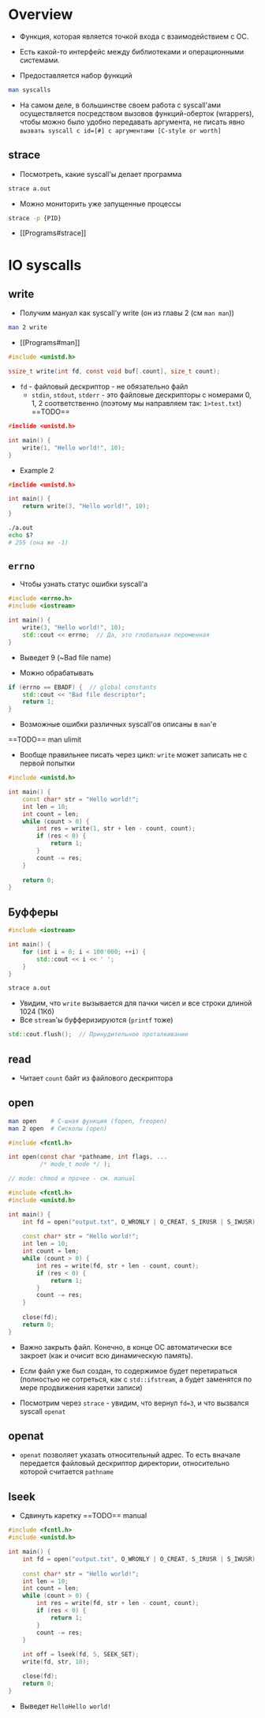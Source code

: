 # Overview

- Функция, которая является точкой входа с взаимодействием с ОС.
- Есть какой-то интерфейс между библиотеками и операционными системами.

- Предоставляется набор функций

```bash
man syscalls
```

- На самом деле, в большинстве своем работа с syscall'ами осуществляется посредством вызовов функций-оберток (wrappers), чтобы можно было удобно передавать аргумента, не писать явно `вызвать syscall с id=[#] с аргументами [C-style or worth]`

## strace
- Посмотреть, какие syscall'ы делает программа

```bash
strace a.out
```

- Можно мониторить уже запущенные процессы
```bash
strace -p {PID}
```
- [[Programs#strace]]

# IO syscalls

## write
- Получим мануал как syscall'у write (он из главы 2 (см `man man`))
```bash
man 2 write
```
- [[Programs#man]]

```c
#include <unistd.h>

ssize_t write(int fd, const void buf[.count], size_t count);
```
- `fd` - файловый дескриптор - не обязательно файл
	- `stdin`, `stdout`, `stderr` - это файловые дескрипторы с номерами 0, 1, 2 соответственно (поэтому мы направляем так: `1>test.txt`) ==TODO==

```cpp
#inclide <unistd.h>

int main() {
	write(1, "Hello world!", 10);
}
```

- Example 2
```cpp
#inclide <unistd.h>

int main() {
	return write(3, "Hello world!", 10);
}
```

```bash
./a.out
echo $?
# 255 (она же -1)
```

## `errno`

- Чтобы узнать статус ошибки syscall'а
```cpp
#include <errno.h>
#include <iostream>

int main() {
	write(3, "Hello world!", 10);
	std::cout << errno;  // Да, это глобальная переменная
}
```
- Выведет 9 (~Bad file name)

- Можно обрабатывать
```cpp
if (errno == EBADF) {  // global constants
	std::cout << "Bad file descriptor";
	return 1;
}
```

- Возможные ошибки различных syscall'ов описаны в `man`'е

==TODO== man ulimit

- Вообще правильнее писать через цикл: `write` может записать не с первой попытки
```cpp
#include <unistd.h>

int main() {
	const char* str = "Hello world!";
	int len = 10;
	int count = len;
	while (count > 0) {
		int res = write(1, str + len - count, count);
		if (res < 0) {
			return 1;
		}
		count -= res;
	}
	
	return 0;
}
```


## Буфферы

```cpp
#include <iostream>

int main() {
	for (int i = 0; i < 100'000; ++i) {
		std::cout << i << ' ';
	}
}
```

```bash
strace a.out
```

- Увидим, что `write` вызывается для пачки чисел и все строки длиной 1024 (1Кб)
- Все `stream`'ы буфферизируются (`printf` тоже)

```cpp
std::cout.flush();  // Принудительное проталкивание
```

## read
- Читает `count` байт из файлового дескриптора

## open

```bash
man open    # C-шная функция (fopen, freopen)
man 2 open  # Сисколы (open)
```

```c
#include <fcntl.h>

int open(const char *pathname, int flags, ...
         /* mode_t mode */ );

// mode: chmod и прочее - см. manual
```

```cpp
#include <fcntl.h>
#include <unistd.h>

int main() {
	int fd = open("output.txt", O_WRONLY | O_CREAT, S_IRUSR | S_IWUSR);
	
	const char* str = "Hello world!";
	int len = 10;
	int count = len;
	while (count > 0) {
		int res = write(fd, str + len - count, count);
		if (res < 0) {
			return 1;
		}
		count -= res;
	}
	
	close(fd);
	return 0;
}
```
- Важно закрыть файл. Конечно, в конце ОС автоматически все закроет (как и очисит всю динамическую память).

- Если файл уже был создан, то содержимое будет перетираться (полностью не сотреться, как с `std::ifstream`, а будет заменятся по мере продвижения каретки записи)

- Посмотрим через `strace` - увидим, что вернул `fd=3`, и что вызвался syscall `openat`

## openat
- `openat` позволяет указать относительный адрес. То есть вначале передается файловый дескриптор директории, относительно которой считается `pathname`

## lseek
- Сдвинуть каретку
==TODO== manual

```cpp
#include <fcntl.h>
#include <unistd.h>

int main() {
	int fd = open("output.txt", O_WRONLY | O_CREAT, S_IRUSR | S_IWUSR);
	
	const char* str = "Hello world!";
	int len = 10;
	int count = len;
	while (count > 0) {
		int res = write(fd, str + len - count, count);
		if (res < 0) {
			return 1;
		}
		count -= res;
	}
	
	int off = lseek(fd, 5, SEEK_SET);
	write(fd, str, 10);

	close(fd);
	return 0;
}
```
- Выведет `HelloHello world!`

